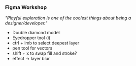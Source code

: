 ### Figma Workshop

*"Playful exploration is one of the coolest things about being a designer/developer."*

- Double diamond model
- Eyedropper tool (i)
- ctrl + lmb to select deepest layer
- pen tool for vectors
- shift + x to swap fill and stroke?
- effect -> layer blur